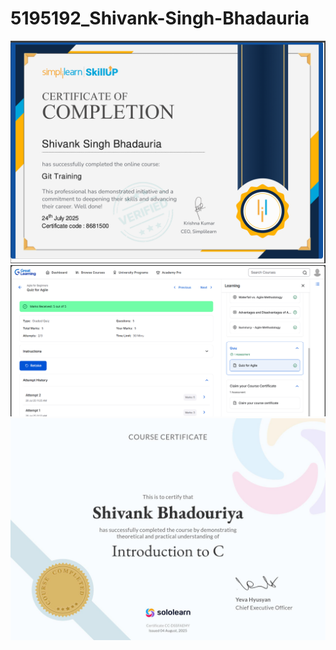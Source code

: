 # 5195192_Shivank-Singh-Bhadauria
![image glt](https://github.com/Shivank6298/5195192_Shivank-Singh-Bhadauria/blob/9048246cfd4c5312204c0b33f712c12461cb48de/Git/GIT_Training.png)
![image glt](https://github.com/Shivank6298/5195192_Shivank-Singh-Bhadauria/blob/a261fe036dc3ff3a0136aff17c5727a67bb7e7bc/SDLC/Great_learning_quiz.png)
![image glt](https://github.com/Shivank6298/5195192_Shivank-Singh-Bhadauria/blob/56f213d194d5572930acc2b265d0c3f48b3b74e3/C_programs/Sololeran_certificate_of_c.png)